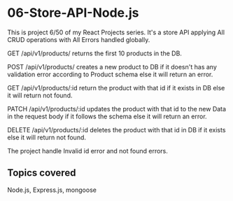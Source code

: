 # 06-Store-API-Node.js
This is project 6/50 of my React Projects series. It's a store API applying All CRUD operations with All Errors handled globally.

GET  /api/v1/products/ returns the first 10 products in the DB.

POST /api/v1/products/ creates a new product to DB if it doesn't has any validation error according to Product schema else it will return an error.

GET /api/v1/products/:id return the product with that id if it exists in DB else it will return not found.

PATCH /api/v1/products/:id updates the product with that id to the new Data in the request body if it follows the schema else it will return an error.

DELETE /api/v1/products/:id deletes the product with that id in DB if it exists else it will return not found.

The project handle Invalid id error and not found errors.

## Topics covered
Node.js, Express.js, mongoose
